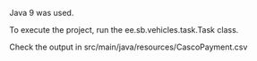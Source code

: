 Java 9 was used.

To execute the project, run the ee.sb.vehicles.task.Task class.

Check the output in src/main/java/resources/CascoPayment.csv
